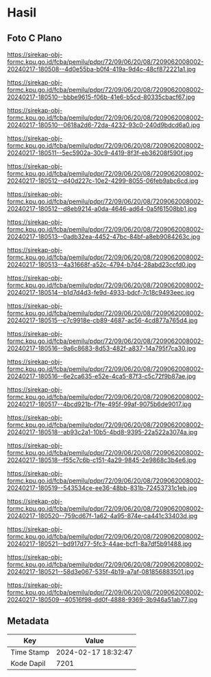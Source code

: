 # Hasil

## Foto C Plano

https://sirekap-obj-formc.kpu.go.id/fcba/pemilu/pdpr/72/09/06/20/08/7209062008002-20240217-180508--4d0e55ba-b0f4-419a-9d4c-48cf872221a1.jpg

https://sirekap-obj-formc.kpu.go.id/fcba/pemilu/pdpr/72/09/06/20/08/7209062008002-20240217-180510--bbbe9615-f06b-41e6-b5cd-80335cbacf67.jpg

https://sirekap-obj-formc.kpu.go.id/fcba/pemilu/pdpr/72/09/06/20/08/7209062008002-20240217-180510--0618a2d6-72da-4232-93c0-240d9bdcd6a0.jpg

https://sirekap-obj-formc.kpu.go.id/fcba/pemilu/pdpr/72/09/06/20/08/7209062008002-20240217-180511--5ec5902a-30c9-4419-8f3f-eb36208f590f.jpg

https://sirekap-obj-formc.kpu.go.id/fcba/pemilu/pdpr/72/09/06/20/08/7209062008002-20240217-180512--d40d227c-10e2-4299-8055-06feb9abc6cd.jpg

https://sirekap-obj-formc.kpu.go.id/fcba/pemilu/pdpr/72/09/06/20/08/7209062008002-20240217-180512--d8eb9214-a0da-4646-ad64-0a5f61508bb1.jpg

https://sirekap-obj-formc.kpu.go.id/fcba/pemilu/pdpr/72/09/06/20/08/7209062008002-20240217-180513--0adb32ea-4452-47bc-84bf-a8eb9084263c.jpg

https://sirekap-obj-formc.kpu.go.id/fcba/pemilu/pdpr/72/09/06/20/08/7209062008002-20240217-180513--4a31668f-a52c-4794-b7d4-28abd23ccfd0.jpg

https://sirekap-obj-formc.kpu.go.id/fcba/pemilu/pdpr/72/09/06/20/08/7209062008002-20240217-180514--b1d7d4d3-fe9d-4933-bdcf-7c18c9493eec.jpg

https://sirekap-obj-formc.kpu.go.id/fcba/pemilu/pdpr/72/09/06/20/08/7209062008002-20240217-180515--c7c9918e-cb89-4687-ac56-4cd877a765d4.jpg

https://sirekap-obj-formc.kpu.go.id/fcba/pemilu/pdpr/72/09/06/20/08/7209062008002-20240217-180516--9a6c8683-8d53-482f-a837-14a795f7ca30.jpg

https://sirekap-obj-formc.kpu.go.id/fcba/pemilu/pdpr/72/09/06/20/08/7209062008002-20240217-180516--6e2ca635-e52e-4ca5-87f3-c5c72f9b87ae.jpg

https://sirekap-obj-formc.kpu.go.id/fcba/pemilu/pdpr/72/09/06/20/08/7209062008002-20240217-180517--4bcd921b-f7fe-495f-99af-9075b6de9017.jpg

https://sirekap-obj-formc.kpu.go.id/fcba/pemilu/pdpr/72/09/06/20/08/7209062008002-20240217-180518--ab93c2a1-10b5-4bd8-9395-22a522a3074a.jpg

https://sirekap-obj-formc.kpu.go.id/fcba/pemilu/pdpr/72/09/06/20/08/7209062008002-20240217-180518--f55c7c6b-c151-4a29-9845-2e9868c3b4e6.jpg

https://sirekap-obj-formc.kpu.go.id/fcba/pemilu/pdpr/72/09/06/20/08/7209062008002-20240217-180519--543534ce-ee36-48bb-831b-72453731c1eb.jpg

https://sirekap-obj-formc.kpu.go.id/fcba/pemilu/pdpr/72/09/06/20/08/7209062008002-20240217-180520--759cd67f-1a62-4a95-874e-ca441c33403d.jpg

https://sirekap-obj-formc.kpu.go.id/fcba/pemilu/pdpr/72/09/06/20/08/7209062008002-20240217-180521--bd917d77-5fc3-44ae-bcf1-8a7df5b91488.jpg

https://sirekap-obj-formc.kpu.go.id/fcba/pemilu/pdpr/72/09/06/20/08/7209062008002-20240217-180521--58d3e067-535f-4b19-a7af-081856883501.jpg

https://sirekap-obj-formc.kpu.go.id/fcba/pemilu/pdpr/72/09/06/20/08/7209062008002-20240217-180509--40516f98-dd0f-4888-9369-3b946a51ab77.jpg


## Metadata

| Key        | Value               |
| ---------- | ------------------- |
| Time Stamp | 2024-02-17 18:32:47 |
| Kode Dapil | 7201                |



